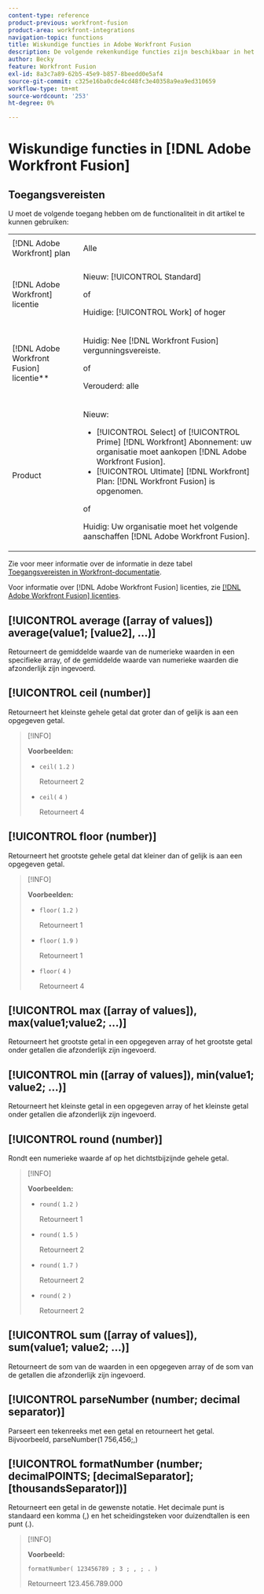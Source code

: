 ```yaml
---
content-type: reference
product-previous: workfront-fusion
product-area: workfront-integrations
navigation-topic: functions
title: Wiskundige functies in Adobe Workfront Fusion
description: De volgende rekenkundige functies zijn beschikbaar in het Adobe Workfront Fusion mapping panel.
author: Becky
feature: Workfront Fusion
exl-id: 8a3c7a89-62b5-45e9-b857-8beedd0e5af4
source-git-commit: c325e16ba0cde4cd48fc3e40358a9ea9ed310659
workflow-type: tm+mt
source-wordcount: '253'
ht-degree: 0%

---
```


# Wiskundige functies in [!DNL Adobe Workfront Fusion]

<!--Audited: 4/2024-->

## Toegangsvereisten

U moet de volgende toegang hebben om de functionaliteit in dit artikel te kunnen gebruiken:

<table style="table-layout:auto"> 
 <col>  
 <col>  
 <tbody>  
  <tr>  
   <td role="rowheader">[!DNL Adobe Workfront] plan</td>  
   <td> <p>Alle</p> </td>  
  </tr>  
  <tr data-mc-conditions="">  
   <td role="rowheader">[!DNL Adobe Workfront] licentie</td>  
   <td> <p>Nieuw: [!UICONTROL Standard]</p><p>of</p><p>Huidige: [!UICONTROL Work] of hoger</p> </td>  
  </tr>  
  <tr>  
   <td role="rowheader">[!DNL Adobe Workfront Fusion] licentie**</td>  
   <td> 
   <p>Huidig: Nee [!DNL Workfront Fusion] vergunningsvereiste.</p> 
   <p>of</p> 
   <p>Verouderd: alle </p> 
   </td>  
  </tr>  
  <tr>  
   <td role="rowheader">Product</td>  
   <td> 
   <p>Nieuw:</p> <ul><li>[!UICONTROL Select] of [!UICONTROL Prime] [!DNL Workfront] Abonnement: uw organisatie moet aankopen [!DNL Adobe Workfront Fusion].</li><li>[!UICONTROL Ultimate] [!DNL Workfront] Plan: [!DNL Workfront Fusion] is opgenomen.</li></ul> 
   <p>of</p> 
   <p>Huidig: Uw organisatie moet het volgende aanschaffen [!DNL Adobe Workfront Fusion].</p> 
   </td>  
  </tr> 
 </tbody>  
</table>

Zie voor meer informatie over de informatie in deze tabel [Toegangsvereisten in Workfront-documentatie](/help/quicksilver/administration-and-setup/add-users/access-levels-and-object-permissions/access-level-requirements-in-documentation.md).

Voor informatie over [!DNL Adobe Workfront Fusion] licenties, zie [[!DNL Adobe Workfront Fusion] licenties](../../workfront-fusion/get-started/license-automation-vs-integration.md).

## [!UICONTROL average ([array of values]) average(value1; [value2], ...)]

Retourneert de gemiddelde waarde van de numerieke waarden in een specifieke array, of de gemiddelde waarde van numerieke waarden die afzonderlijk zijn ingevoerd.

## [!UICONTROL ceil (number)]

Retourneert het kleinste gehele getal dat groter dan of gelijk is aan een opgegeven getal.

>[!INFO]
>
>**Voorbeelden:**
>
>* `ceil(` `1.2` `)`
>
>   Retourneert 2
>
>* `ceil(` `4` `)`
>
>   Retourneert 4

## [!UICONTROL floor (number)]

Retourneert het grootste gehele getal dat kleiner dan of gelijk is aan een opgegeven getal.

>[!INFO]
>
>**Voorbeelden:**
>
>* `floor(` `1.2` `)`
>
>   Retourneert 1
>
>* `floor(` `1.9` `)`
>
>   Retourneert 1
>
>* `floor(` `4` `)`
>
>   Retourneert 4

## [!UICONTROL max ([array of values]), max(value1;value2; ...)]

Retourneert het grootste getal in een opgegeven array of het grootste getal onder getallen die afzonderlijk zijn ingevoerd.

## [!UICONTROL min ([array of values]), min(value1; value2; ...)]

Retourneert het kleinste getal in een opgegeven array of het kleinste getal onder getallen die afzonderlijk zijn ingevoerd.

## [!UICONTROL round (number)]

Rondt een numerieke waarde af op het dichtstbijzijnde gehele getal.

>[!INFO]
>
>**Voorbeelden:**
>
>* `round(` `1.2` `)`
>
>   Retourneert 1
>
>* `round(` `1.5` `)`
>
>   Retourneert 2
>
>* `round(` `1.7` `)`
>
>   Retourneert 2
> 
>* `round(` `2` `)`
>
>   Retourneert 2

## [!UICONTROL sum ([array of values]), sum(value1; value2; ...)]

Retourneert de som van de waarden in een opgegeven array of de som van de getallen die afzonderlijk zijn ingevoerd.

## [!UICONTROL parseNumber (number; decimal separator)]

Parseert een tekenreeks met een getal en retourneert het getal. Bijvoorbeeld, parseNumber(1 756,456;,)

## [!UICONTROL formatNumber (number; decimalPOINTS; [decimalSeparator]; [thousandsSeparator])]

Retourneert een getal in de gewenste notatie. Het decimale punt is standaard een komma (,) en het scheidingsteken voor duizendtallen is een punt (.).

>[!INFO]
>
>**Voorbeeld:**
>
>`formatNumber( 123456789 ; 3 ; , ; . )`
>
>Retourneert 123.456.789.000
